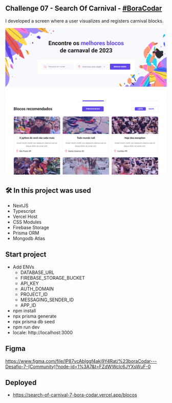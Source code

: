 
## Challenge 07 - Search Of Carnival - <a href="https://boracodar.dev/#">#BoraCodar</a>
I developed a screen where a user visualizes and registers carnival blocks.

<img width="807" alt="image" src="/public/github/search.png">
<img width="807" alt="image" src="/public/github/blocos.png">

## 🛠️ In this project was used
- NextJS
- Typescript
- Vercel Host
- CSS Modules
- Firebase Storage
- Prisma ORM
- Mongodb Atlas

## Start project

- Add ENVs 
    - DATABASE_URL
    - FIREBASE_STORAGE_BUCKET 
    - API_KEY 
    - AUTH_DOMAIN 
    - PROJECT_ID  
    - MESSAGING_SENDER_ID 
    - APP_ID 
- npm install
- npx prisma generate
- npx prisma db seed
- npm run dev
- locale: http://localhost:3000

## Figma
https://www.figma.com/file/IP87vcAbIggf4aki9Y4Rat/%23boraCodar---Desafio-7-(Community)?node-id=1%3A7&t=FZdWWcIc6JYXsWuF-0

## Deployed
- https://search-of-carnival-7-bora-codar.vercel.app/blocos
